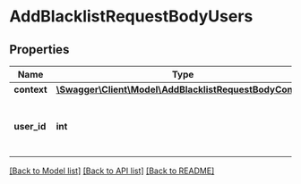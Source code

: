 # AddBlacklistRequestBodyUsers

## Properties
Name | Type | Description | Notes
------------ | ------------- | ------------- | -------------
**context** | [**\Swagger\Client\Model\AddBlacklistRequestBodyContext**](AddBlacklistRequestBodyContext.md) |  | [optional] 
**user_id** | **int** | id пользователя которого хотим заблокировать | [optional] 

[[Back to Model list]](../../README.md#documentation-for-models) [[Back to API list]](../../README.md#documentation-for-api-endpoints) [[Back to README]](../../README.md)

